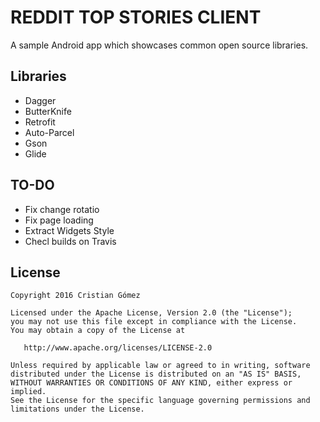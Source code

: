 REDDIT TOP STORIES CLIENT
======

A sample Android app which showcases common open source libraries.


Libraries
---------

 * Dagger
 * ButterKnife
 * Retrofit
 * Auto-Parcel
 * Gson
 * Glide
 
 
TO-DO
---------

 * Fix change rotatio
 * Fix page loading
 * Extract Widgets Style
 * Checl builds on Travis

License
-------

    Copyright 2016 Cristian Gómez

    Licensed under the Apache License, Version 2.0 (the "License");
    you may not use this file except in compliance with the License.
    You may obtain a copy of the License at

       http://www.apache.org/licenses/LICENSE-2.0

    Unless required by applicable law or agreed to in writing, software
    distributed under the License is distributed on an "AS IS" BASIS,
    WITHOUT WARRANTIES OR CONDITIONS OF ANY KIND, either express or implied.
    See the License for the specific language governing permissions and
    limitations under the License.

